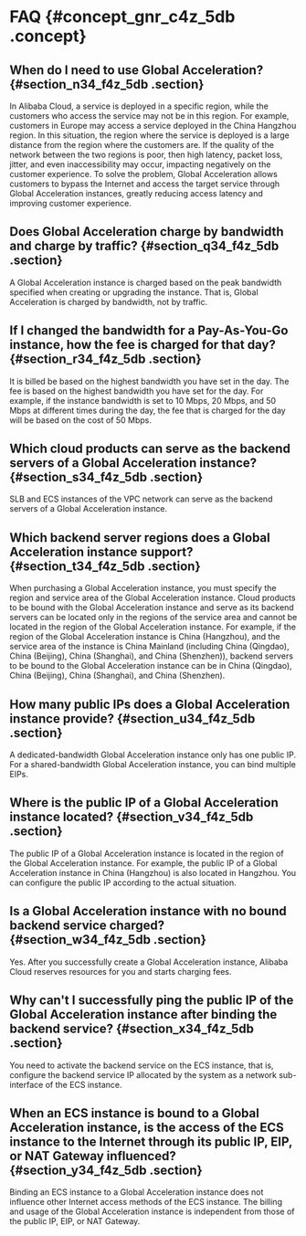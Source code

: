 # FAQ {#concept_gnr_c4z_5db .concept}

## When do I need to use Global Acceleration? {#section_n34_f4z_5db .section}

In Alibaba Cloud, a service is deployed in a specific region, while the customers who access the service may not be in this region. For example, customers in Europe may access a service deployed in the China Hangzhou region. In this situation, the region where the service is deployed is a large distance from the region where the customers are. If the quality of the network between the two regions is poor, then high latency, packet loss, jitter, and even inaccessibility may occur, impacting negatively on the customer experience. To solve the problem, Global Acceleration allows customers to bypass the Internet and access the target service through Global Acceleration instances, greatly reducing access latency and improving customer experience.

## Does Global Acceleration charge by bandwidth and charge by traffic? {#section_q34_f4z_5db .section}

A Global Acceleration instance is charged based on the peak bandwidth specified when creating or upgrading the instance. That is, Global Acceleration is charged by bandwidth, not by traffic.

## If I changed the bandwidth for a Pay-As-You-Go instance, how the fee is charged for that day? {#section_r34_f4z_5db .section}

It is billed be based on the highest bandwidth you have set in the day. The fee is based on the highest bandwidth you have set for the day. For example, if the instance bandwidth is set to 10 Mbps, 20 Mbps, and 50 Mbps at different times during the day, the fee that is charged for the day will be based on the cost of 50 Mbps.

## Which cloud products can serve as the backend servers of a Global Acceleration instance? {#section_s34_f4z_5db .section}

SLB and ECS instances of the VPC network can serve as the backend servers of a Global Acceleration instance.

## Which backend server regions does a Global Acceleration instance support? {#section_t34_f4z_5db .section}

When purchasing a Global Acceleration instance, you must specify the region and service area of the Global Acceleration instance. Cloud products to be bound with the Global Acceleration instance and serve as its backend servers can be located only in the regions of the service area and cannot be located in the region of the Global Acceleration instance. For example, if the region of the Global Acceleration instance is China \(Hangzhou\), and the service area of the instance is China Mainland \(including China \(Qingdao\), China \(Beijing\), China \(Shanghai\), and China \(Shenzhen\)\), backend servers to be bound to the Global Acceleration instance can be in China \(Qingdao\), China \(Beijing\), China \(Shanghai\), and China \(Shenzhen\).

## How many public IPs does a Global Acceleration instance provide? {#section_u34_f4z_5db .section}

A dedicated-bandwidth Global Acceleration instance only has one public IP. For a shared-bandwidth Global Acceleration instance, you can bind multiple EIPs.

## Where is the public IP of a Global Acceleration instance located? {#section_v34_f4z_5db .section}

The public IP of a Global Acceleration instance is located in the region of the Global Acceleration instance. For example, the public IP of a Global Acceleration instance in China \(Hangzhou\) is also located in Hangzhou. You can configure the public IP according to the actual situation.

## Is a Global Acceleration instance with no bound backend service charged? {#section_w34_f4z_5db .section}

Yes. After you successfully create a Global Acceleration instance, Alibaba Cloud reserves resources for you and starts charging fees.

## Why can't I successfully ping the public IP of the Global Acceleration instance after binding the backend service? {#section_x34_f4z_5db .section}

You need to activate the backend service on the ECS instance, that is, configure the backend service IP allocated by the system as a network sub-interface of the ECS instance.

## When an ECS instance is bound to a Global Acceleration instance, is the access of the ECS instance to the Internet through its public IP, EIP, or NAT Gateway influenced? {#section_y34_f4z_5db .section}

Binding an ECS instance to a Global Acceleration instance does not influence other Internet access methods of the ECS instance. The billing and usage of the Global Acceleration instance is independent from those of the public IP, EIP, or NAT Gateway.

